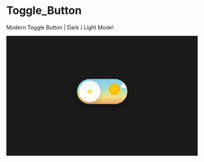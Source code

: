 # Toggle_Button
Modern Toggle Button | Dark / Light Mode!


![image_url](https://github.com/Hello-World-HW/Toggle_Button/blob/61f32f9e51721e553a07c2a35323213d6819c400/button.png?raw=true)
